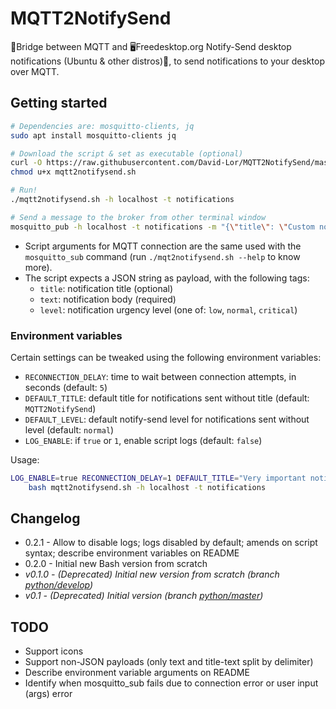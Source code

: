 # MQTT2NotifySend

🌉Bridge between MQTT and 🖥️Freedesktop.org Notify-Send desktop notifications (Ubuntu &amp; other distros)🐧, to send notifications to your desktop over MQTT.

## Getting started

```bash
# Dependencies are: mosquitto-clients, jq
sudo apt install mosquitto-clients jq

# Download the script & set as executable (optional)
curl -O https://raw.githubusercontent.com/David-Lor/MQTT2NotifySend/master/mqtt2notifysend.sh
chmod u+x mqtt2notifysend.sh

# Run!
./mqtt2notifysend.sh -h localhost -t notifications

# Send a message to the broker from other terminal window
mosquitto_pub -h localhost -t notifications -m "{\"title\": \"Custom notification\", \"text\": \"Hello world\"}"
```

- Script arguments for MQTT connection are the same used with the `mosquitto_sub` command (run `./mqt2notifysend.sh --help` to know more).
- The script expects a JSON string as payload, with the following tags:
    - `title`: notification title (optional)
    - `text`: notification body (required)
    - `level`: notification urgency level (one of: `low`, `normal`, `critical`)

### Environment variables

Certain settings can be tweaked using the following environment variables:

- `RECONNECTION_DELAY`: time to wait between connection attempts, in seconds (default: `5`)
- `DEFAULT_TITLE`: default title for notifications sent without title (default: `MQTT2NotifySend`)
- `DEFAULT_LEVEL`: default notify-send level for notifications sent without level (default: `normal`)
- `LOG_ENABLE`: if `true` or `1`, enable script logs (default: `false`)

Usage:

```bash
LOG_ENABLE=true RECONNECTION_DELAY=1 DEFAULT_TITLE="Very important notification" DEFAULT_LEVEL=critical \
    bash mqtt2notifysend.sh -h localhost -t notifications
```

## Changelog

- 0.2.1 - Allow to disable logs; logs disabled by default; amends on script syntax; describe environment variables on README
- 0.2.0 - Initial new Bash version from scratch
- _v0.1.0 - (Deprecated) Initial new version from scratch (branch [python/develop](https://github.com/David-Lor/MQTT2NotifySend/tree/python/develop))_
- _v0.1 - (Deprecated) Initial version (branch [python/master](https://github.com/David-Lor/MQTT2NotifySend/tree/python/master))_

## TODO

- Support icons
- Support non-JSON payloads (only text and title-text split by delimiter)
- Describe environment variable arguments on README
- Identify when mosquitto_sub fails due to connection error or user input (args) error
